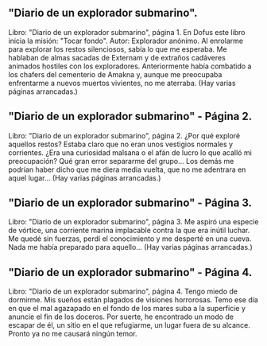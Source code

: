 ## "Diario de un explorador submarino".
Libro: "Diario de un explorador submarino", página 1.
En Dofus este libro inicia la misión: "Tocar fondo".
Autor: Explorador anónimo.
Al enrolarme para explorar los restos silenciosos, sabía lo que me esperaba. Me hablaban de almas sacadas de Externam y de extraños cadáveres animados hostiles con los exploradores. Anteriormente había combatido a los chafers del cementerio de Amakna y, aunque me preocupaba enfrentarme a nuevos muertos vivientes, no me aterraba.
(Hay varias páginas arrancadas.)

## "Diario de un explorador submarino" - Página 2.
Libro: "Diario de un explorador submarino", página 2.
¿Por qué exploré aquellos restos? Estaba claro que no eran unos vestigios normales y corrientes. ¿Era una curiosidad malsana o el afán de lucro lo que acalló mi preocupación? Qué gran error separarme del grupo... Los demás me podrían haber dicho que me diera media vuelta, que no me adentrara en aquel lugar...
(Hay varias páginas arrancadas.)

## "Diario de un explorador submarino" - Página 3.
Libro: "Diario de un explorador submarino", página 3.
Me aspiró una especie de vórtice, una corriente marina implacable contra la que era inútil luchar. Me quedé sin fuerzas, perdí el conocimiento y me desperté en una cueva. Nada me había preparado para aquello...
(Hay varias páginas arrancadas.)

## "Diario de un explorador submarino" - Página 4.
Libro: "Diario de un explorador submarino", página 4.
Tengo miedo de dormirme. Mis sueños están plagados de visiones horrorosas. Temo ese día en que el mal agazapado en el fondo de los mares suba a la superficie y anuncie el fin de los doceros. Por suerte, he encontrado un modo de escapar de él, un sitio en el que refugiarme, un lugar fuera de su alcance. Pronto ya no me causará ningún temor.